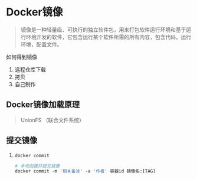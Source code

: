 # Docker镜像

> 镜像是一种轻量级、可执行的独立软件包，用来打包软件运行环境和基于运行环境开发的软件，它包含运行某个软件所需的所有内容，包含代码，运行环境，配置文件。

如何得到镜像

1. 远程仓库下载
2. 拷贝
3. 自己制作

## Docker镜像加载原理

> UnionFS （联合文件系统）



## 提交镜像

1. `docker commit`

   ```dockerfile
   # 本地创建并提交镜像
   docker commit -m '相关备注' -a '作者' 容器id 镜像名:[TAG]
   ```

   
